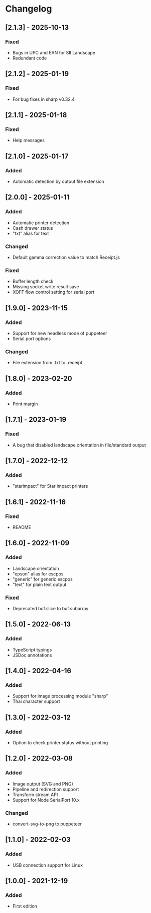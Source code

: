 # Changelog

## [2.1.3] - 2025-10-13
### Fixed
- Bugs in UPC and EAN for SII Landscape
- Redundant code

## [2.1.2] - 2025-01-19
### Fixed
- For bug fixes in sharp v0.32.4

## [2.1.1] - 2025-01-18
### Fixed
- Help messages

## [2.1.0] - 2025-01-17
### Added
- Automatic detection by output file extension

## [2.0.0] - 2025-01-11
### Added
- Automatic printer detection
- Cash drawer status
- "txt" alias for text

### Changed
- Default gamma correction value to match Receipt.js

### Fixed
- Buffer length check
- Missing socket write result save
- XOFF flow control setting for serial port

## [1.9.0] - 2023-11-15
### Added
- Support for new headless mode of puppeteer
- Serial port options

### Changed
- File extension from .txt to .receipt

## [1.8.0] - 2023-02-20
### Added
- Print margin

## [1.7.1] - 2023-01-19
### Fixed
- A bug that disabled landscape orientation in file/standard output

## [1.7.0] - 2022-12-12
### Added
- "starimpact" for Star impact printers

## [1.6.1] - 2022-11-16
### Fixed
- README

## [1.6.0] - 2022-11-09
### Added
- Landscape orientation
- "epson" alias for escpos
- "generic" for generic escpos
- "text" for plain text output

### Fixed
- Deprecated buf.slice to buf.subarray

## [1.5.0] - 2022-06-13
### Added
- TypeScript typings
- JSDoc annotations

## [1.4.0] - 2022-04-16
### Added
- Support for image processing module "sharp"
- Thai character support

## [1.3.0] - 2022-03-12
### Added
- Option to check printer status without printing

## [1.2.0] - 2022-03-08
### Added
- Image output (SVG and PNG)
- Pipeline and redirection support
- Transform stream API
- Support for Node SerialPort 10.x

### Changed
- convert-svg-to-png to puppeteer

## [1.1.0] - 2022-02-03
### Added
- USB connection support for Linux

## [1.0.0] - 2021-12-19
### Added
- First edition

